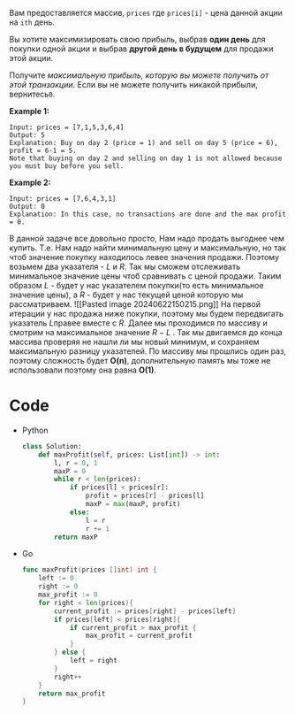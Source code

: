 Вам предоставляется массив, `prices` где `prices[i]` - цена данной акции на `ith` день.

Вы хотите максимизировать свою прибыль, выбрав **один день** для покупки одной акции и выбрав **другой день в будущем** для продажи этой акции.

Получите _максимальную прибыль, которую вы можете получить от этой транзакции_. Если вы не можете получить никакой прибыли, вернитесь`0`.

**Example 1:**
```
Input: prices = [7,1,5,3,6,4]
Output: 5
Explanation: Buy on day 2 (price = 1) and sell on day 5 (price = 6), profit = 6-1 = 5.
Note that buying on day 2 and selling on day 1 is not allowed because you must buy before you sell.
```

**Example 2:**
```
Input: prices = [7,6,4,3,1]
Output: 0
Explanation: In this case, no transactions are done and the max profit = 0.
```

В данной задаче все довольно просто, Нам надо продать выгоднее чем купить. Т.е. Нам надо найти минимальную цену и максимальную, но так чтоб значение покупку находилось левее значения продажи. Поэтому возьмем два указателя - *L* и *R*. Так мы сможем отслеживать минимальное значение цены чтоб сравнивать с ценой продажи. Таким образом *L* - будет у нас указателем покупки(то есть минимальное значение цены), а *R* - будет у нас текущей ценой которую мы рассматриваем.
![[Pasted image 20240622150215.png]]
На первой итерации у нас продажа ниже покупки, поэтому мы будем передвигать указатель *L*правее вместе с *R*. Далее мы проходимся по массиву и смотрим на максимальное значение $R-L$ . Так мы двигаемся до конца массива проверяя не нашли ли мы новый минимум, и сохраняем максимальную разницу указателей.
По массиву мы прошлись один раз, поэтому сложность будет **O(n)**, дополнительную память мы тоже не использовали поэтому она равна **O(1)**.

# Code
- Python
	```python
	class Solution: 
		def maxProfit(self, prices: List[int]) -> int: 
			l, r = 0, 1 
			maxP = 0
			while r < len(prices): 
				if prices[l] < prices[r]: 
					profit = prices[r] - prices[l] 
					maxP = max(maxP, profit) 
				else: 
					l = r 
					r += 1 
			return maxP
	```
- Go
	```go
	func maxProfit(prices []int) int {
	    left := 0
	    right := 0
	    max_profit := 0
	    for right < len(prices){
	        current_profit := prices[right] - prices[left]
	        if prices[left] < prices[right]{
	            if current_profit > max_profit {
	                max_profit = current_profit
	            }
	        } else {
	            left = right
	        }
	        right++
	    }
	    return max_profit
	}
	```